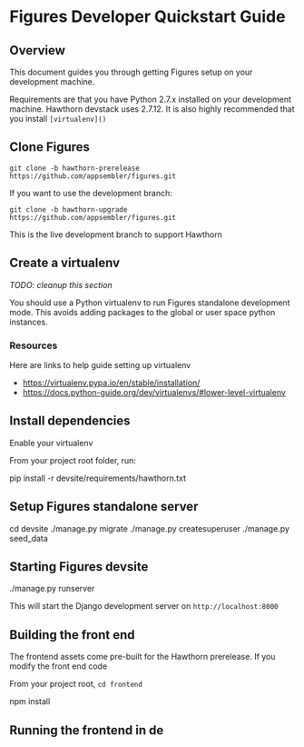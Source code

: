
# Figures Developer Quickstart Guide

## Overview

This document guides you through getting Figures setup on your development machine.

Requirements are that you have Python 2.7.x installed on your development machine. Hawthorn devstack uses 2.7.12. It is also highly recommended that you install `[virtualenv]()`

## Clone Figures

```
git clone -b hawthorn-prerelease https://github.com/appsembler/figures.git
```


If you want to use the development branch:

```
git clone -b hawthorn-upgrade https://github.com/appsembler/figures.git
```

This is the live development branch to support Hawthorn


## Create a virtualenv

_TODO: cleanup this section_

You should use a Python virtualenv to run Figures standalone development mode. This avoids adding packages to the global or user space python instances.

### Resources

Here are links to help guide setting up virtualenv

* https://virtualenv.pypa.io/en/stable/installation/
* https://docs.python-guide.org/dev/virtualenvs/#lower-level-virtualenv


## Install dependencies

Enable your virtualenv

From your project root folder, run:

pip install -r devsite/requirements/hawthorn.txt

## Setup Figures standalone server

cd devsite
./manage.py migrate
./manage.py createsuperuser
./manage.py seed_data

## Starting Figures devsite

./manage.py runserver

This will start the Django development server on `http://localhost:8000`


## Building the front end

The frontend assets come pre-built for the Hawthorn prerelease. If you modify the front end code


From your project root, `cd frontend`

npm install


## Running the frontend in de



